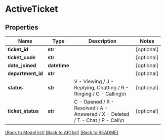 # ActiveTicket

## Properties
Name | Type | Description | Notes
------------ | ------------- | ------------- | -------------
**ticket_id** | **str** |  | [optional] 
**ticket_code** | **str** |  | [optional] 
**date_joined** | **datetime** |  | [optional] 
**department_id** | **str** |  | [optional] 
**status** | **str** | V - Viewing / J - Replying, Chatting / R - Ringing / C - Calling\n | [optional] 
**ticket_status** | **str** | C - Opened / R - Resolved / A - Answered / X - Deleted / T - Chat / P - Call\n | [optional] 

[[Back to Model list]](../README.md#documentation-for-models) [[Back to API list]](../README.md#documentation-for-api-endpoints) [[Back to README]](../README.md)



